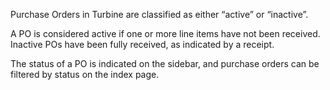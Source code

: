 Purchase Orders in Turbine are classified as either “active” or “inactive”. 

A PO is considered active if one or more line items have not been received. Inactive POs have been fully received, as indicated by a receipt.

The status of a PO is indicated on the sidebar, and purchase orders can be filtered by status on the index page. 

